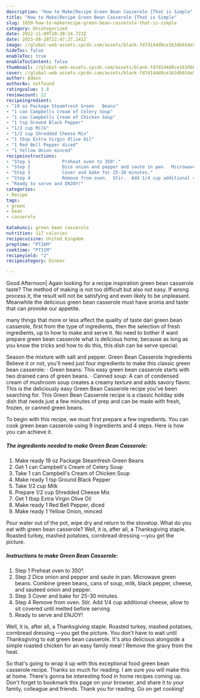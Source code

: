 ```yaml
---
description: "How to Make|Recipe Green Bean Casserole {That is Simple"
title: "How to Make|Recipe Green Bean Casserole {That is Simple"
slug: 1659-how-to-makerecipe-green-bean-casserole-that-is-simple
category: Uncategorized
date: 2022-11-09T20:38:14.723Z
date: 2023-08-28T22:47:27.141Z
image: //global-web-assets.cpcdn.com/assets/blank-fd7d144d8ce163db654e5a02c40b08a2775adb7897d16e4062681dc7e1b2800f.png
hideToc: false
enableToc: true
enableTocContent: false
thumbnail: //global-web-assets.cpcdn.com/assets/blank-fd7d144d8ce163db654e5a02c40b08a2775adb7897d16e4062681dc7e1b2800f.png
cover: //global-web-assets.cpcdn.com/assets/blank-fd7d144d8ce163db654e5a02c40b08a2775adb7897d16e4062681dc7e1b2800f.png
author: Admin
authorAv: notfound
ratingvalue: 3.8
reviewcount: 22
recipeingredient:
- "19 oz Package Steamfresh Green	Beans"
- "1 can Campbells Cream of Celery Soup"
- "1 can Campbells Cream of Chicken Soup"
- "1 tsp Ground Black Pepper"
- "1/2 cup Milk"
- "1/2 cup Shredded Cheese Mix"
- "1 tbsp Extra Virgin Olive Oil"
- "1 Red Bell Pepper diced"
- "1 Yellow Onion minced"
recipeinstructions:
- "Step 1            Preheat oven to 350°."
- "Step 2            Dice onion and pepper and saute in pan.  Microwave green beans.  Combine green beans, cans of soup, milk, black pepper, cheese, and sauteed onion and pepper."
- "Step 3            Cover and bake for 25-30 minutes."
- "Step 4            Remove from oven.  Stir.  Add 1/4 cup additional cheese, allow to sit covered until melted before serving."
- "Ready to serve and ENJOY!"
categories:
- Recipe
tags:
- green
- bean
- casserole

katakunci: green bean casserole 
nutrition: 117 calories
recipecuisine: United Kingdom
preptime: "PT26M"
cooktime: "PT31M"
recipeyield: "2"
recipecategory: Dinner

---
```



Good Afternoon| Again looking for a recipe inspiration green bean casserole taste? The method of making is not too difficult but also not easy. If wrong process it, the result will not be satisfying and even likely to be unpleasant. Meanwhile the delicious green bean casserole must have aroma and taste that can provoke our appetite.






many things that more or less affect the quality of taste dari green bean casserole, first from the type of ingredients, then the selection of fresh ingredients, up to how to make and serve it. No need to bother if want prepare green bean casserole what is delicious home, because as long as you know the tricks and how to do this, this dish can be serve  special.


Season the mixture with salt and pepper. Green Bean Casserole Ingredients Believe it or not, you&#39;ll need just four ingredients to make this classic green bean casserole: · Green beans: This easy green bean casserole starts with two drained cans of green beans. · Canned soup: A can of condensed cream of mushroom soup creates a creamy texture and adds savory flavor. This is the deliciously easy Green Bean Casserole recipe you&#39;ve been searching for. This Green Bean Casserole recipe is a classic holiday side dish that needs just a few minutes of prep and can be made with fresh, frozen, or canned green beans.


To begin with this recipe, we must first prepare a few ingredients. You can cook green bean casserole using 9 ingredients and 4 steps. Here is how you can achieve it.

<!--inarticleads1-->

##### The ingredients needed to make Green Bean Casserole:

1. Make ready 19 oz Package Steamfresh Green	Beans
1. Get 1 can Campbell&#39;s Cream of Celery Soup
1. Take 1 can Campbell&#39;s Cream of Chicken Soup
1. Make ready 1 tsp Ground Black Pepper
1. Take 1/2 cup Milk
1. Prepare 1/2 cup Shredded Cheese Mix
1. Get 1 tbsp Extra Virgin Olive Oil
1. Make ready 1 Red Bell Pepper, diced
1. Make ready 1 Yellow Onion, minced


Pour water out of the pot, wipe dry and return to the stovetop. What do you eat with green bean casserole? Well, it is, after all, a Thanksgiving staple. Roasted turkey, mashed potatoes, cornbread dressing —you get the picture. 

<!--inarticleads2-->

##### Instructions to make Green Bean Casserole:

1. Step 1            Preheat oven to 350°.
1. Step 2            Dice onion and pepper and saute in pan.  Microwave green beans.  Combine green beans, cans of soup, milk, black pepper, cheese, and sauteed onion and pepper.
1. Step 3            Cover and bake for 25-30 minutes.
1. Step 4            Remove from oven.  Stir.  Add 1/4 cup additional cheese, allow to sit covered until melted before serving.
1. Ready to serve and ENJOY!

Well, it is, after all, a Thanksgiving staple. Roasted turkey, mashed potatoes, cornbread dressing —you get the picture. You don&#39;t have to wait until Thanksgiving to eat green bean casserole. It&#39;s also delicious alongside a simple roasted chicken for an easy family meal ! Remove the gravy from the heat. 

So that's going to wrap it up with this exceptional food green bean casserole recipe. Thanks so much for reading. I am sure you will make this at home. There's gonna be interesting food in home recipes coming up. Don't forget to bookmark this page on your browser, and share it to your family, colleague and friends. Thank you for reading. Go on get cooking!
